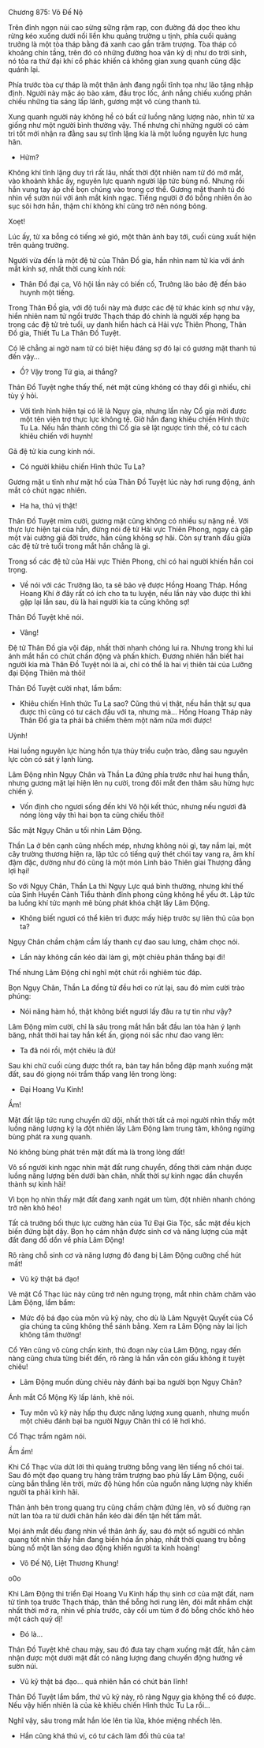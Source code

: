 




Chương 875: Võ Đế Nộ


Trên đỉnh ngọn núi cao sừng sững rậm rạp, con đường đá dọc theo khu rừng kéo xuống dưới nối liền khu quảng trường u tịnh, phía cuối quảng trưởng là một tòa tháp bằng đá xanh cao gần trăm trượng. Tòa tháp có khoảng chín tầng, trên đó có những đường hoa văn kỳ dị như do trời sinh, nó tỏa ra thứ đại khí cổ phác khiến cả không gian xung quanh cũng đặc quánh lại.

Phía trước tòa cự tháp là một thân ảnh đang ngồi tĩnh tọa như lão tăng nhập định. Người này mặc áo bào xám, đầu trọc lốc, ánh nắng chiếu xuống phản chiếu những tia sáng lấp lánh, gương mặt vô cùng thanh tú.

Xung quanh người này không hề có bất cứ luồng năng lượng nào, nhìn từ xa giống như một người bình thường vậy. Thế nhưng chỉ những người có cảm tri tốt mới nhận ra đằng sau sự tĩnh lặng kia là một luồng nguyên lực hung hãn.

- Hửm?

Không khí tĩnh lặng duy trì rất lâu, nhất thời đột nhiên nam tử đó mở mắt, vào khoảnh khắc ấy, nguyên lực quanh người lập tức bùng nổ. Nhưng rồi hắn vung tay áp chế bọn chúng vào trong cơ thể. Gương mặt thanh tú đó nhìn về sườn núi với ánh mắt kinh ngạc. Tiếng người ở đó bỗng nhiên ồn ào sục sôi hơn hẳn, thậm chí không khí cũng trở nên nóng bỏng.

Xoẹt!

Lúc ấy, từ xa bỗng có tiếng xé gió, một thân ảnh bay tới, cuối cùng xuất hiện trên quảng trường.

Người vừa đến là một đệ tử của Thân Đồ gia, hắn nhìn nam tử kia với ánh mắt kính sợ, nhất thời cung kính nói:

- Thân Đồ đại ca, Võ hội lần này có biến cố, Trưởng lão bảo đệ đến báo huynh một tiếng.

Trong Thân Đồ gia, với độ tuổi này mà được các đệ tử khác kính sợ như vậy, hiển nhiên nam tử ngồi trước Thạch tháp đó chính là người xếp hạng ba trong các đệ tử trẻ tuổi, uy danh hiển hách cả Hải vực Thiên Phong, Thân Đồ gia, Thiết Tu La Thân Đồ Tuyệt.

Có lẽ chẳng ai ngờ nam tử có biệt hiệu đáng sợ đó lại có gương mặt thanh tú đến vậy…

- Ồ? Vậy trong Tứ gia, ai thắng?

Thân Đồ Tuyệt nghe thấy thế, nét mặt cũng không có thay đổi gì nhiều, chỉ tùy ý hỏi.

- Với tình hình hiện tại có lẽ là Ngụy gia, nhưng lần này Cổ gia mời được một tên viện trợ thực lực không tệ. Giờ hắn đang khiêu chiến Hình thức Tu La. Nếu hắn thành công thì Cổ gia sẽ lật ngược tình thế, có tư cách khiêu chiến với huynh!

Gã đệ tử kia cung kính nói.

- Có người khiêu chiến Hình thức Tu La?

Gương mặt u tĩnh như mặt hồ của Thân Đồ Tuyệt lúc này hơi rung động, ánh mắt có chút ngạc nhiên.

- Ha ha, thú vị thật!

Thân Đồ Tuyệt mỉm cười, gương mặt cũng không có nhiều sự nặng nề. Với thực lực hiện tại của hắn, đừng nói đệ tử Hải vực Thiên Phong, ngay cả gặp một vài cường giả đời trước, hắn cũng không sợ hãi. Còn sự tranh đấu giữa các đệ tử trẻ tuổi trong mắt hắn chẳng là gì.

Trong số các đệ tử của Hải vực Thiên Phong, chỉ có hai người khiến hắn coi trọng.

- Về nói với các Trưởng lão, ta sẽ bảo vệ được Hồng Hoang Tháp. Hồng Hoang Khí ở đây rất có ích cho ta tu luyện, nếu lần này vào được thì khi gặp lại lần sau, dù là hai người kia ta cũng không sợ!

Thân Đồ Tuyệt khẽ nói.

- Vâng!

Đệ tử Thân Đồ gia vội đáp, nhất thời nhanh chóng lui ra. Nhưng trong khi lui ánh mắt hắn có chút chấn động và phấn khích. Đương nhiên hắn biết hai người kia mà Thân Đồ Tuyệt nói là ai, chỉ có thể là hai vị thiên tài của Lưỡng đại Động Thiên mà thôi!

Thân Đồ Tuyệt cười nhạt, lẩm bẩm:

- Khiêu chiến Hình thức Tu La sao? Cũng thú vị thật, nếu hắn thật sự qua được thì cũng có tư cách đấu với ta, nhưng mà… Hồng Hoang Tháp này Thân Đồ gia ta phải bá chiếm thêm một năm nữa mới được!

Uỳnh!

Hai luồng nguyên lực hùng hồn tựa thủy triều cuộn trào, đằng sau nguyên lực còn có sát ý lạnh lùng.

Lâm Động nhìn Ngụy Chân và Thần La đứng phía trước như hai hung thần, nhưng gương mặt lại hiện lên nụ cười, trong đôi mắt đen thâm sâu hừng hực chiến ý.

- Vốn định cho ngươi sống đến khi Võ hội kết thúc, nhưng nếu ngươi đã nóng lòng vậy thì hai bọn ta cũng chiều thôi!

Sắc mặt Ngụy Chân u tối nhìn Lâm Động.

Thần La ở bên cạnh cũng nhếch mép, nhưng không nói gì, tay nắm lại, một cây trường thương hiện ra, lập tức có tiếng quỷ thét chói tay vang ra, âm khí đậm đặc, dường như đó cũng là một món Linh bảo Thiên giai Thượng đẳng lợi hại!

So với Ngụy Chân, Thần La thì Ngụy Lực quá bình thường, nhưng khí thế của Sinh Huyền Cảnh Tiểu thành đỉnh phong cũng không hề yếu ớt. Lập tức ba luồng khí tức mạnh mẽ bùng phát khóa chặt lấy Lâm Động.

- Không biết ngươi có thể kiên trì được mấy hiệp trước sự liên thủ của bọn ta?

Ngụy Chân chầm chậm cầm lấy thanh cự đao sau lưng, châm chọc nói.

- Lần này không cần kéo dài làm gì, một chiêu phân thắng bại đi!

Thế nhưng Lâm Động chỉ nghĩ một chút rồi nghiêm túc đáp.

Bọn Ngụy Chân, Thần La đồng tử đều hơi co rút lại, sau đó mỉm cười trào phúng:

- Nói năng hàm hồ, thật không biết ngươi lấy đâu ra tự tin như vậy?

Lâm Động mỉm cười, chỉ là sâu trong mắt hắn bắt đầu lan tỏa hàn ý lạnh băng, nhất thời hai tay hắn kết ấn, giọng nói sắc như đao vang lên:

- Ta đã nói rồi, một chiêu là đủ!

Sau khi chữ cuối cùng được thốt ra, bàn tay hắn bỗng đập mạnh xuống mặt đất, sau đó giọng nói trầm thấp vang lên trong lòng:

- Đại Hoang Vu Kinh!

Ầm!

Mặt đất lập tức rung chuyển dữ dội, nhất thời tất cả mọi người nhìn thấy một luồng năng lượng kỳ lạ đột nhiên lấy Lâm Động làm trung tâm, không ngừng bùng phát ra xung quanh.

Nó không bùng phát trên mặt đất mà là trong lòng đất!

Vô số người kinh ngạc nhìn mặt đất rung chuyển, đồng thời cảm nhận được luồng năng lượng bên dưới bàn chân, nhất thời sự kinh ngạc dần chuyển thành sự kinh hãi!

Vì bọn họ nhìn thấy mặt đất đang xanh ngát um tùm, đột nhiên nhanh chóng trở nên khô héo!

Tất cả trưởng bối thực lực cường hãn của Tứ Đại Gia Tộc, sắc mặt đều kịch biến đứng bật dậy. Bọn họ cảm nhận được sinh cơ và năng lượng của mặt đất đang đổ dồn về phía Lâm Động!

Rõ ràng chỗ sinh cơ và năng lượng đó đang bị Lâm Động cưỡng chế hút mất!

- Vũ kỹ thật bá đạo!

Vẻ mặt Cổ Thạc lúc này cũng trở nên ngưng trọng, mắt nhìn chăm chăm vào Lâm Động, lẩm bẩm:

- Mức độ bá đạo của môn vũ kỹ này, cho dù là Lãm Nguyệt Quyết của Cổ gia chúng ta cũng không thể sánh bằng. Xem ra Lâm Động này lai lịch không tầm thường!

Cổ Yên cũng vô cùng chấn kinh, thủ đoạn này của Lâm Động, ngay đến nàng cũng chưa từng biết đến, rõ ràng là hắn vẫn còn giấu không ít tuyệt chiêu!

- Lâm Động muốn dùng chiêu này đánh bại ba người bọn Ngụy Chân?

Ánh mắt Cổ Mộng Kỳ lấp lánh, khẽ nói.

- Tuy môn vũ kỹ này hấp thụ được năng lượng xung quanh, nhưng muốn một chiêu đánh bại ba người Ngụy Chân thì có lẽ hơi khó.

Cổ Thạc trầm ngâm nói.

Ầm ầm!

Khi Cổ Thạc vừa dứt lời thì quảng trường bỗng vang lên tiếng nổ chói tai. Sau đó một đạo quang trụ hàng trăm trượng bao phủ lấy Lâm Động, cuối cùng bắn thẳng lên trời, mức độ hùng hồn của nguồn năng lượng này khiến người ta phải kinh hãi.

Thân ảnh bên trong quang trụ cũng chầm chậm đứng lên, vô số đường rạn nứt lan tỏa ra từ dưới chân hắn kéo dài đến tận hết tầm mắt.

Mọi ánh mắt đều đang nhìn về thân ảnh ấy, sau đó một số người có nhãn quang tốt nhìn thấy hắn đang biến hóa ấn pháp, nhất thời quang trụ bỗng bùng nổ một làn sóng dao động khiến người ta kinh hoàng!

- Võ Đế Nộ, Liệt Thương Khung!

o0o

Khi Lâm Động thi triển Đại Hoang Vu Kinh hấp thụ sinh cơ của mặt đất, nam tử tĩnh tọa trước Thạch tháp, thân thể bỗng hơi rung lên, đôi mắt nhắm chặt nhất thời mở ra, nhìn về phía trước, cây cối um tùm ở đó bỗng chốc khô héo một cách quỷ dị!

- Đó là…

Thân Đồ Tuyệt khẽ chau mày, sau đó đưa tay chạm xuống mặt đất, hắn cảm nhận được một dưới mặt đất có năng lượng đang chuyển động hướng về sườn núi.

- Vũ kỹ thật bá đạo… quả nhiên hắn có chút bản lĩnh!

Thân Đồ Tuyệt lẩm bẩm, thứ vũ kỹ này, rõ ràng Ngụy gia không thể có được. Nếu vậy hiển nhiên là của kẻ khiêu chiến Hình thức Tu La rồi…

Nghĩ vậy, sâu trong mắt hắn lóe lên tia lửa, khóe miệng nhếch lên.

- Hắn cũng khá thú vị, có tư cách làm đối thủ của ta!




